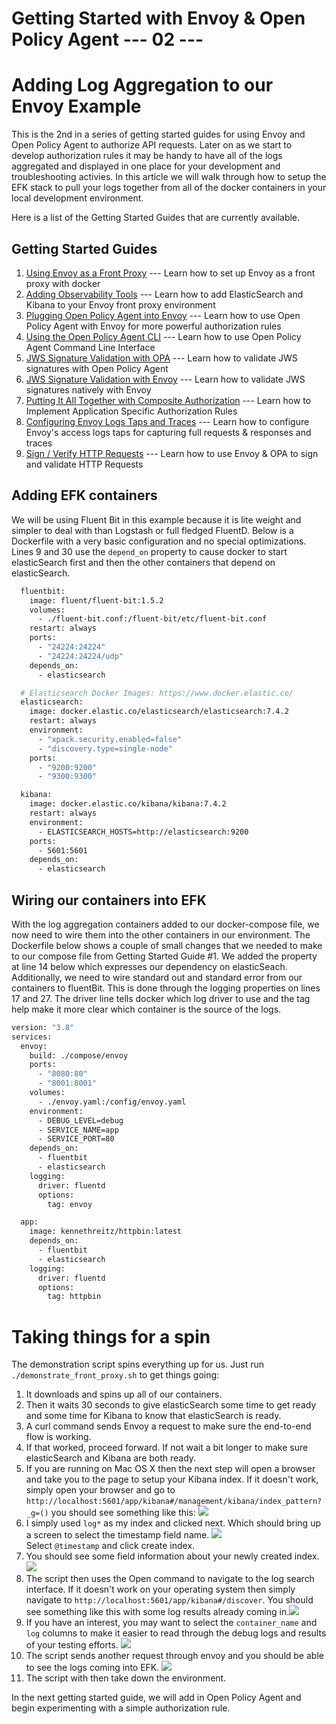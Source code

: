 # Getting Started with Envoy & Open Policy Agent --- 02 ---
# Adding Log Aggregation to our Envoy Example

This is the 2nd in a series of getting started guides for using Envoy and Open Policy Agent to authorize API requests. Later on as we start to develop authorization rules it may be handy to have all of the logs aggregated and displayed in one place for your development and troubleshooting activies. In this article we will walk through how to setup the EFK stack to pull your logs together from all of the docker containers in your local development environment. 

Here is a list of the Getting Started Guides that are currently available.

## Getting Started Guides

1. [Using Envoy as a Front Proxy](../01_front_proxy/README.md) --- Learn how to set up Envoy as a front proxy with docker
1. [Adding Observability Tools](../02_front_proxy_kibana/README.md) --- Learn how to add ElasticSearch and Kibana to your Envoy front proxy environment
1. [Plugging Open Policy Agent into Envoy](../03_opa_integration/README.md) --- Learn how to use Open Policy Agent with Envoy for more powerful authorization rules
1. [Using the Open Policy Agent CLI](../04_opa_cli/README.md) --- Learn how to use Open Policy Agent Command Line Interface
1. [JWS Signature Validation with OPA](../05_opa_validate_jws/README.md) --- Learn how to validate JWS signatures with Open Policy Agent
1. [JWS Signature Validation with Envoy](../06_envoy_validate_jws/README.md) --- Learn how to validate JWS signatures natively with Envoy
1. [Putting It All Together with Composite Authorization](../07_opa_validate_method_uri/README.md) --- Learn how to Implement Application Specific Authorization Rules
1. [Configuring Envoy Logs Taps and Traces](../08_log_taps_traces/README.md) --- Learn how to configure Envoy's access logs taps for capturing full requests & responses and traces
1. [Sign / Verify HTTP Requests](../09_sign_validate_request/README.md) --- Learn how to use Envoy & OPA to sign and validate HTTP Requests

## Adding EFK containers

We will be using Fluent Bit in this example because it is lite weight and simpler to deal with than Logstash or full fledged FluentD. Below is a Dockerfile with a very basic configuration and no special optimizations. Lines 9 and 30 use the `depend_on` property to cause docker to start elasticSearch first and then the other containers that depend on elasticSearch. 

``` Dockerfile
  fluentbit:
    image: fluent/fluent-bit:1.5.2 
    volumes:
      - ./fluent-bit.conf:/fluent-bit/etc/fluent-bit.conf
    restart: always
    ports:
      - "24224:24224"
      - "24224:24224/udp"
    depends_on:
      - elasticsearch

  # Elasticsearch Docker Images: https://www.docker.elastic.co/
  elasticsearch:
    image: docker.elastic.co/elasticsearch/elasticsearch:7.4.2
    restart: always
    environment:
      - "xpack.security.enabled=false"
      - "discovery.type=single-node"
    ports:
      - "9200:9200"
      - "9300:9300"

  kibana:
    image: docker.elastic.co/kibana/kibana:7.4.2
    restart: always
    environment:
      - ELASTICSEARCH_HOSTS=http://elasticsearch:9200
    ports:
      - 5601:5601
    depends_on:
      - elasticsearch
```

## Wiring our containers into EFK

With the log aggregation containers added to our docker-compose file, we now need to wire them into the other containers in our environment. The Dockerfile below shows a couple of small changes that we needed to make to our compose file from Getting Started Guide #1. We added the property at line 14 below which expresses our dependency on elasticSeach. Additionally, we need to wire standard out and standard error from our containers to fluentBit. This is done through the logging properties on lines 17 and 27. The driver line tells docker which log driver to use and the tag help make it more clear which container is the source of the logs. 

``` Dockerfile
version: "3.8"
services:
  envoy:
    build: ./compose/envoy
    ports:
      - "8080:80"
      - "8001:8001"
    volumes:
      - ./envoy.yaml:/config/envoy.yaml
    environment:
      - DEBUG_LEVEL=debug
      - SERVICE_NAME=app
      - SERVICE_PORT=80
    depends_on:
      - fluentbit
      - elasticsearch
    logging:
      driver: fluentd
      options:
        tag: envoy

  app:
    image: kennethreitz/httpbin:latest
    depends_on:
      - fluentbit
      - elasticsearch
    logging:
      driver: fluentd
      options:
        tag: httpbin
```

# Taking things for a spin

The demonstration script spins everything up for us. Just run `./demonstrate_front_proxy.sh` to get things going:
1. It downloads and spins up all of our containers. 
1. Then it waits 30 seconds to give elasticSearch some time to get ready and some time for Kibana to know that elasticSearch is ready. 
1. A curl command sends Envoy a request to make sure the end-to-end flow is working. 
1. If that worked, proceed forward. If not wait a bit longer to make sure elasticSearch and Kibana are both ready.
1. If you are running on Mac OS X then the next step will open a browser and take you to the page to setup your Kibana index. If it doesn't work, simply open your browser and go to `http://localhost:5601/app/kibana#/management/kibana/index_pattern?_g=()` you should see something like this:     <img class="special-img-class" src="https://helpfulbadger.github.io/img/2020/08/02_Kibana_index_pattern_1.png" /><br>
1. I simply used `log*` as my index and clicked next. Which should bring up a screen to select the timestamp field name. <img class="special-img-class" src="https://helpfulbadger.github.io/img/2020/08/02_Kibana_index_pattern_2.png" /><br> Select `@timestamp` and click create index. 
1. You should see some field information about your newly created index. <img class="special-img-class" src="https://helpfulbadger.github.io/img/2020/08/02_Kibana_index_pattern_3.png" /><br>
1. The script then uses the Open command to navigate to the log search interface. If it doesn't work on your operating system then simply navigate to `http://localhost:5601/app/kibana#/discover`. You should see something like this with some log results already coming in.<img class="special-img-class" src="https://helpfulbadger.github.io/img/2020/08/02_Kibana_results_coming_in.png" /><br>
1. If you have an interest, you may want to select the `container_name` and `log` columns to make it easier to read through the debug logs and results of your testing efforts.  <img class="special-img-class" src="https://helpfulbadger.github.io/img/2020/08/02_Kibana_select_columns.png" /><br>
1. The script sends another request through envoy and you should be able to see the logs coming into EFK. <img class="special-img-class" src="https://helpfulbadger.github.io/img/2020/08/02_Kibana_z_Envoy_request.png" /><br>
1. The script with then take down the environment. 

In the next getting started guide, we will add in Open Policy Agent and begin experimenting with a simple authorization rule. 
